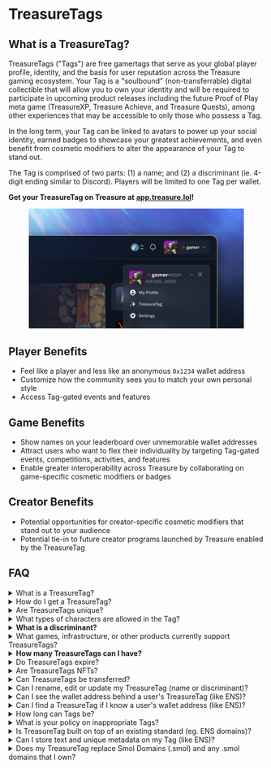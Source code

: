 # TreasureTags

## What is a TreasureTag?

TreasureTags ("Tags") are free gamertags that serve as your global player profile, identity, and the basis for user reputation across the Treasure gaming ecosystem. Your Tag is a "soulbound" (non-transferrable) digital collectible that will allow you to own your identity and will be required to participate in upcoming product releases including the future Proof of Play meta game (TreasureXP, Treasure Achieve, and Treasure Quests), among other experiences that may be accessible to only those who possess a Tag.

In the long term, your Tag can be linked to avatars to power up your social identity, earned badges to showcase your greatest achievements, and even benefit from cosmetic modifiers to alter the appearance of your Tag to stand out.&#x20;

The Tag is comprised of two parts: (1) a name; and (2) a discriminant (ie. 4-digit ending similar to Discord). Players will be limited to one Tag per wallet.

**Get your TreasureTag on Treasure at** [**app.treasure.lol**](https://app.treasure.lol)**!**

<figure><img src="../.gitbook/assets/image (1).png" alt=""><figcaption></figcaption></figure>

## Player Benefits

* Feel like a player and less like an anonymous `0x1234` wallet address
* Customize how the community sees you to match your own personal style
* Access Tag-gated events and features

## **Game Benefits**

* Show names on your leaderboard over unmemorable wallet addresses
* Attract users who want to flex their individuality by targeting Tag-gated events, competitions, activities, and features
* Enable greater interoperability across Treasure by collaborating on game-specific cosmetic modifiers or badges

## Creator Benefits

* Potential opportunities for creator-specific cosmetic modifiers that stand out to your audience
* Potential tie-in to future creator programs launched by Treasure enabled by the TreasureTag

## FAQ

<details>

<summary>What is a TreasureTag?</summary>

The TreasureTag is a free, soulbound gamertag that will serve as your global player profile, identity, and the basis for user reputation across the Treasure gaming ecosystem. Your Tag will allow you to own your identity and will be required to participate in upcoming product releases including the future Proof of Play meta game (TreasureXP, Treasure Achieve, and Treasure Quests), among other experiences that may be accessible to only those who possess a Tag.

</details>

<details>

<summary>How do I get a TreasureTag?</summary>

You can mint your Tag [on Trove here](https://trove.treasure.lol/treasuretag). TreasureTags, at this time, are free to mint (beyond accompanying gas fees).

</details>

<details>

<summary>Are TreasureTags unique?</summary>

Tags are semi-unique. There can be multiple people with the same name (so as to avoid users not being able to choose their own name or handle that they've used since childhood – a challenge we know very well as lifelong gamers) but the discriminant (the 4 numbers at the end) will need to be unique.\
\
For instance, there can be multiple users with the Tag name `karel` but there can only be one `karel#0001`. There can be a maximum of 10,000 `karel`'s in existence though as the discriminant will range from 0000-9999.

</details>

<details>

<summary>What types of characters are allowed in the Tag?</summary>

Only alphanumeric characters and hyphens are allowed in the Tag's name. Hyphens must be between characters and cannot be doubled up ("--") or at the start or end of the name. Only numbers are allowed in the discriminant. No special characters (including but not limited to `!@#$%^&*()_+`) are allowed.

</details>

<details>

<summary><strong>What is a discriminant?</strong></summary>

The discriminant is the 4 numbers at the end of the Tag (#0000).

</details>

<details>

<summary>What games, infrastructure, or other products currently support TreasureTags?</summary>

Currently, you can see your TreasureTag within the [Trove](https://trove.treasure.lol/) marketplace. We are working with all of our partners to implement Tags into their games and tools.&#x20;

We follow the widely adopted standards created by ENS to allow for easy adoption for dapps that support ENS to leverage TreasureTags in the future.

</details>

<details>

<summary><strong>How many TreasureTags can I have?</strong></summary>

Only one per wallet address.

</details>

<details>

<summary>Do TreasureTags expire?</summary>

No. Currently, TreasureTags are not planned to expire (unlike ENS Domains). This may be subject to change in the future.

</details>

<details>

<summary>Are TreasureTags NFTs?</summary>

Yes, TreasureTags are NFTs (ERC-721s) that can be minted and owned by a wallet.

</details>

<details>

<summary>Can TreasureTags be transferred?</summary>

No, TreasureTags are soulbound / non-transferrable. If you would like to obtain another TreasureTag, you will need to use a different wallet address.

</details>

<details>

<summary>Can I rename, edit or update my TreasureTag (name or discriminant)?</summary>

Yes, but there is a small $10 cost in MAGIC required to edit or update your TreasureTag so please take the time before minting one to choose wisely to avoid any future costs!

</details>

<details>

<summary>Can I see the wallet address behind a user's TreasureTag (like ENS)?</summary>

Yes.

</details>

<details>

<summary>Can I find a TreasureTag if I know a user's wallet address (like ENS)?</summary>

Yes, you will be able to find their TreasureTag using the Arbiscan explorer as well as a potential lookup tool to be created in the future.&#x20;

</details>

<details>

<summary>How long can Tags be?</summary>

Between 1-12 characters in length for the name. The discriminant is comprised of 4 digits between 0000-9999.

</details>

<details>

<summary>What is your policy on inappropriate Tags?</summary>

Tags that contain hate speech, discriminatory language, or terms that are otherwise obscene or disruptive may have limited functionality and will not be visible nor discoverable within the Treasure ecosystem. Open a support ticket in the Treasure Discord (`#support-tickets`) if you’d like to report an offensive Tag that we may have missed or if you feel a term was incorrectly flagged.

</details>

<details>

<summary>Is TreasureTag built on top of an existing standard (eg. ENS domains)?</summary>

Yes, the TreasureTag is derived from the ENS standard.

</details>

<details>

<summary>Can I store text and unique metadata on my Tag (like ENS)?</summary>

Yes, you will be able to store text and unique metadata on your TreasureTag, including avatars, descriptions, social media and website links, and other details similar to ENS.

</details>

<details>

<summary>Does my TreasureTag replace Smol Domains (.smol) and any .smol domains  that I own?</summary>

No, TreasureTag will be able to co-exist alongside [Smol Domains](https://www.smol.domains/) built by long-standing community member, Astro. If a user owns both a TreasureTag and .smol domain, it is planned to eventually allow users to select between showing the Tag or .smol domain. If a user only possesses a Tag, they will see the original treatment of the TreasureTag above with the red magic sparkle. If a user only possesses a .smol domain, they will see the text-based domain ending in .smol (eg. `gamer.smol`).

![](<../.gitbook/assets/TreasureTag\_Graphic\_v4-SmolDomains (1).jpg>)\


</details>
